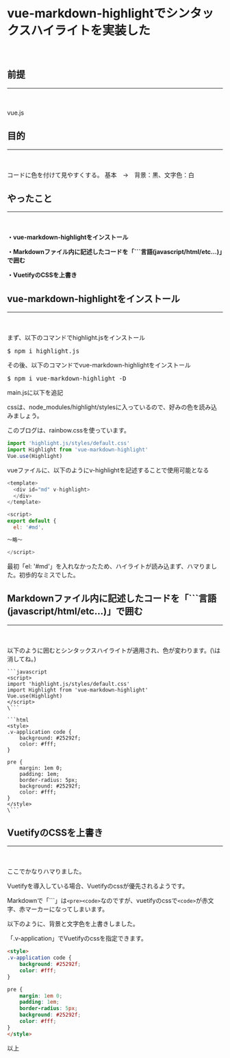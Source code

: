 # vue-markdown-highlightでシンタックスハイライトを実装した
　

## 前提
***
　

vue.js

## 目的
***
　

コードに色を付けて見やすくする。
基本　→　背景：黒、文字色：白

## やったこと
***
　

**・vue-markdown-highlightをインストール**

**・Markdownファイル内に記述したコードを「\```言語(javascript/html/etc...)」で囲む**

**・VuetifyのCSSを上書き**

## vue-markdown-highlightをインストール
***
　

まず、以下のコマンドでhighlight.jsをインストール

<kbd>$ npm i highlight.js</kbd>

その後、以下のコマンドでvue-markdown-highlightをインストール

<kbd>$ npm i vue-markdown-highlight -D</kbd>

main.jsに以下を追記

cssは、node_modules/highlight/stylesに入っているので、好みの色を読み込みましょう。

このブログは、rainbow.cssを使っています。

```javascript
import 'highlight.js/styles/default.css'
import Highlight from 'vue-markdown-highlight'
Vue.use(Highlight)
```

vueファイルに、以下のようにv-highlightを記述することで使用可能となる

```javascript
<template>
  <div id="md" v-highlight>
  </div>
</template>

<script>
export default {
  el: '#md',

〜略〜

</script>
```

最初「el: '#md'」を入れなかったため、ハイライトが読み込まず、ハマりました。初歩的なミスでした。

## Markdownファイル内に記述したコードを「\```言語(javascript/html/etc...)」で囲む
***
　

以下のように囲むとシンタックスハイライトが適用され、色が変わります。(\は消してね。)

```
```javascript
<script>
import 'highlight.js/styles/default.css'
import Highlight from 'vue-markdown-highlight'
Vue.use(Highlight)
</script>
\```
```

```
```html
<style>
.v-application code {
    background: #25292f;
    color: #fff;
}

pre {
    margin: 1em 0;
    padding: 1em;
    border-radius: 5px;
    background: #25292f;
    color: #fff;
}
</style>
\```
```

## VuetifyのCSSを上書き
***
　

ここでかなりハマりました。

Vuetifyを導入している場合、Vuetifyのcssが優先されるようです。

Markdownで「\```」は`<pre><code>`なのですが、vuetifyのcssで`<code>`が赤文字、赤マーカーになってしまいます。

以下のように、背景と文字色を上書きしました。

「.v-application」でVuetifyのcssを指定できます。

```html
<style>
.v-application code {
    background: #25292f;
    color: #fff;
}

pre {
    margin: 1em 0;
    padding: 1em;
    border-radius: 5px;
    background: #25292f;
    color: #fff;
}
</style>
```

以上
